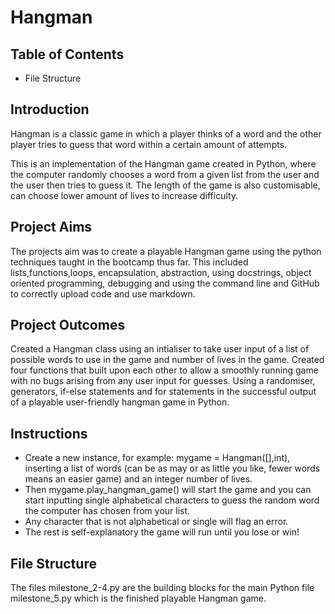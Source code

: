# Hangman

## Table of Contents

- File Structure

## Introduction

Hangman is a classic game in which a player thinks of a word and the other player tries to guess that word within a certain amount of attempts.

This is an implementation of the Hangman game created in Python, where the computer randomly chooses a word from a given list from the user and the user then tries to guess it. The length of the game is also customisable, can choose lower amount of lives to increase difficulty.

## Project Aims

The projects aim was to create a playable Hangman game using the python techniques taught in the bootcamp thus far. This included lists,functions,loops, encapsulation, abstraction, using docstrings, object oriented programming, debugging and using the command line and GitHub to correctly upload code and use markdown.

## Project Outcomes

Created a Hangman class using an intialiser to take user input of a list of possible words to use in the game and number of lives in the game. Created four functions that built upon each other to allow a smoothly running game with no bugs arising from any user input for guesses. Using a randomiser, generators, if-else statements and for statements in the successful output of a playable user-friendly hangman game in Python.

## Instructions

- Create a new instance, for example: mygame = Hangman([],int), inserting a list of words (can be as may or as little you like, fewer words means an easier game) and an integer number of lives.
- Then mygame.play_hangman_game() will start the game and you can start inputting single alphabetical characters to guess the random word the computer has chosen from your list.
- Any character that is not alphabetical or single will flag an error.
- The rest is self-explanatory the game will run until you lose or win!

## File Structure

The files milestone_2-4.py are the building blocks for the main Python file milestone_5.py which is the finished playable Hangman game.


